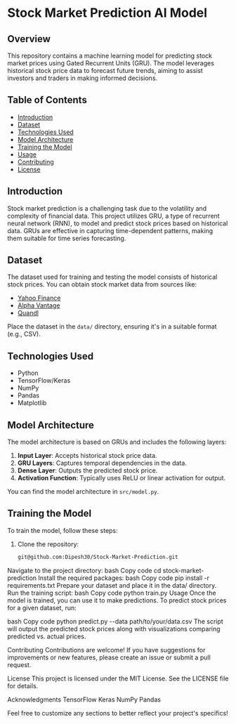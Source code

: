 # Stock Market Prediction AI Model

## Overview

This repository contains a machine learning model for predicting stock market prices using Gated Recurrent Units (GRU). The model leverages historical stock price data to forecast future trends, aiming to assist investors and traders in making informed decisions.

## Table of Contents

- [Introduction](#introduction)
- [Dataset](#dataset)
- [Technologies Used](#technologies-used)
- [Model Architecture](#model-architecture)
- [Training the Model](#training-the-model)
- [Usage](#usage)
- [Contributing](#contributing)
- [License](#license)

## Introduction

Stock market prediction is a challenging task due to the volatility and complexity of financial data. This project utilizes GRU, a type of recurrent neural network (RNN), to model and predict stock prices based on historical data. GRUs are effective in capturing time-dependent patterns, making them suitable for time series forecasting.

## Dataset

The dataset used for training and testing the model consists of historical stock prices. You can obtain stock market data from sources like:

- [Yahoo Finance](https://finance.yahoo.com/)
- [Alpha Vantage](https://www.alphavantage.co/)
- [Quandl](https://www.quandl.com/)

Place the dataset in the `data/` directory, ensuring it's in a suitable format (e.g., CSV).

## Technologies Used

- Python
- TensorFlow/Keras
- NumPy
- Pandas
- Matplotlib

## Model Architecture

The model architecture is based on GRUs and includes the following layers:

1. **Input Layer**: Accepts historical stock price data.
2. **GRU Layers**: Captures temporal dependencies in the data.
3. **Dense Layer**: Outputs the predicted stock price.
4. **Activation Function**: Typically uses ReLU or linear activation for output.

You can find the model architecture in `src/model.py`.

## Training the Model

To train the model, follow these steps:

1. Clone the repository:
   ```bash
   git@github.com:Dipesh30/Stock-Market-Prediction.git
Navigate to the project directory:
bash
Copy code
cd stock-market-prediction
Install the required packages:
bash
Copy code
pip install -r requirements.txt
Prepare your dataset and place it in the data/ directory.
Run the training script:
bash
Copy code
python train.py
Usage
Once the model is trained, you can use it to make predictions. To predict stock prices for a given dataset, run:

bash
Copy code
python predict.py --data path/to/your/data.csv
The script will output the predicted stock prices along with visualizations comparing predicted vs. actual prices.

Contributing
Contributions are welcome! If you have suggestions for improvements or new features, please create an issue or submit a pull request.

License
This project is licensed under the MIT License. See the LICENSE file for details.

Acknowledgments
TensorFlow
Keras
NumPy
Pandas

Feel free to customize any sections to better reflect your project's specifics!

